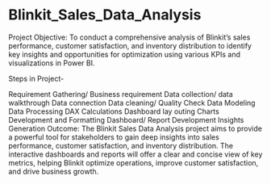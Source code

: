 # Blinkit_Sales_Data_Analysis
Project Objective: To conduct a comprehensive analysis of Blinkit’s sales performance, customer satisfaction, and inventory distribution to identify key insights and opportunities for optimization using various KPIs and visualizations in Power BI.

Steps in Project-

Requirement Gathering/ Business requirement
Data collection/ data walkthrough
Data connection
Data cleaning/ Quality Check
Data Modeling
Data Processing
DAX Calculations
Dashboard lay outing
Charts Development and Formatting
Dashboard/ Report Development
Insights Generation
Outcome: The Blinkit Sales Data Analysis project aims to provide a powerful tool for stakeholders to gain deep insights into sales performance, customer satisfaction, and inventory distribution. The interactive dashboards and reports will offer a clear and concise view of key metrics, helping Blinkit optimize operations, improve customer satisfaction, and drive business growth.
